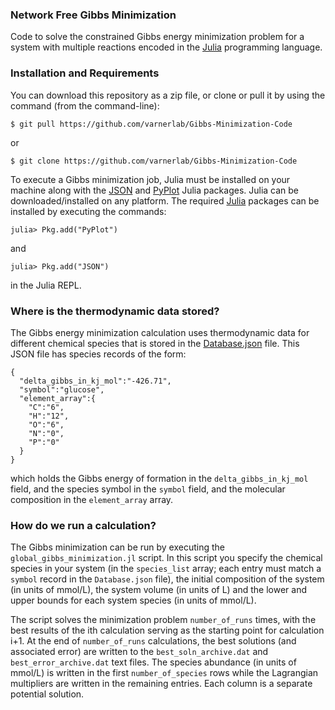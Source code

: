 ### Network Free Gibbs Minimization
Code to solve the constrained Gibbs energy minimization problem for a system with multiple reactions encoded in the [Julia](https://julialang.org) programming language.

### Installation and Requirements
You can download this repository as a zip file, or clone or pull it by using the command (from the command-line):

	$ git pull https://github.com/varnerlab/Gibbs-Minimization-Code

or

	$ git clone https://github.com/varnerlab/Gibbs-Minimization-Code

To execute a Gibbs minimization job, Julia must be installed on your machine along with the [JSON](https://github.com/JuliaIO/JSON.jl) and
[PyPlot](https://github.com/JuliaPy/PyPlot.jl) Julia packages. Julia can be downloaded/installed on any platform.
The required [Julia](http://julialang.org) packages can be installed by executing the commands:

	julia> Pkg.add("PyPlot")

and

	julia> Pkg.add("JSON")

in the Julia REPL.

### Where is the thermodynamic data stored?
The Gibbs energy minimization calculation uses thermodynamic data for different chemical species that is stored in the [Database.json](https://github.com/varnerlab/Gibbs-Minimization-Code/blob/master/data/Database.json) file.
This JSON file has species records of the form:

    {
      "delta_gibbs_in_kj_mol":"-426.71",
      "symbol":"glucose",
      "element_array":{
        "C":"6",
        "H":"12",
        "O":"6",
        "N":"0",
        "P":"0"
      }
    }

which holds the Gibbs energy of formation in the ``delta_gibbs_in_kj_mol`` field, and the species symbol in the ``symbol`` field, and the
molecular composition in the ``element_array`` array.

### How do we run a calculation?
The Gibbs minimization can be run by executing the ``global_gibbs_minimization.jl`` script. In this script you specify the chemical species in your system
(in the ``species_list`` array; each entry must match a ``symbol`` record in the ``Database.json`` file), the initial composition of the system (in units of mmol/L),
the system volume (in units of L) and the lower and upper bounds for each system species (in units of mmol/L).

The script solves the minimization problem ``number_of_runs`` times, with the best results of the ith calculation serving as the starting point for
calculation i+1. At the end of ``number_of_runs`` calculations, the best solutions (and associated error) are written to the ``best_soln_archive.dat`` and
``best_error_archive.dat`` text files. The species abundance (in units of mmol/L) is written in the first ``number_of_species`` rows
while the Lagrangian multipliers are written in the remaining entries. Each column is a separate potential solution.
